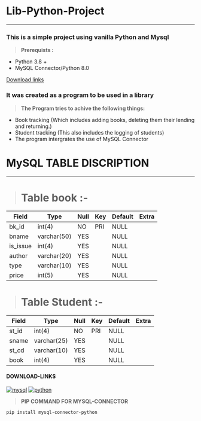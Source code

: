 # **Lib-Python-Project**
---

### This is a simple project using vanilla Python and Mysql
> **Prerequists :**
 - Python 3.8 +
 - MySQL Connector/Python 8.0

[Download links](#DOWNLOAD-LINKS)

### It was created as a program to be used in a library 
> **The Program tries to achive the following things:**
 - Book tracking (Which includes adding books, deleting them their lending and returning.)
- Student tracking (This also includes the logging of students)
 - The program intergrates the use of MySQL Connector 
  

#  **MySQL TABLE DISCRIPTION**
-------
># **Table book :-**

| Field    | Type | Null | Key | Default | Extra |
|----------|-------------|------|-----|---------|-------|
| bk_id    | int(4)      | NO   | PRI | NULL    |       |
| bname    | varchar(50) | YES  |     | NULL    |       |
| is_issue | int(4)      | YES  |     | NULL    |       |
| author   | varchar(20) | YES  |     | NULL    |       |
| type     | varchar(10) | YES  |     | NULL    |       |
| price    | int(5)      | YES  |     | NULL    |       |

># **Table Student :-**

| Field | Type | Null | Key | Default | Extra |
|----------|-------------|------|-----|---------|-------|
| st_id | int(4)      | NO   | PRI | NULL    |       |
| sname | varchar(25) | YES  |     | NULL    |       |
| st_cd | varchar(10) | YES  |     | NULL    |       |
| book  | int(4)      | YES  |     | NULL    |       |

#### **DOWNLOAD-LINKS**

[![mysql](https://i.ibb.co/MCjFnY3/Mysql.png)](https://drive.google.com/file/d/1atgvrxOllQFe0fN6j3T2MJfnDmEaCNlH/view?usp=sharing)
[![python](https://i.ibb.co/0XCPPcF/Python.png)](https://www.python.org/)

>**PIP COMMAND FOR MYSQL-CONNECTOR**

`pip install mysql-connector-python`